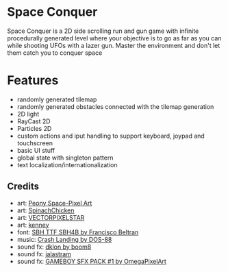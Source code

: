 # Space Conquer
Space Conquer is a 2D side scrolling run and gun game with infinite procedurally generated level where your objective is to go as far as you can while shooting UFOs with a lazer gun. Master the environment and don't let them catch you to conquer space

# Features
- randomly generated tilemap
- randomly generated obstacles connected with the tilemap generation
- 2D light
- RayCast 2D
- Particles 2D
- custom actions and iput handling to support keyboard, joypad and touchscreen
- basic UI stuff
- global state with singleton pattern
- text localization/internationalization

## Credits

- art: [Peony Space-Pixel Art](https://opengameart.org/users/peony)
- art: [SpinachChicken](https://opengameart.org/users/spinachchicken)
- art: [VECTORPIXELSTAR](https://vectorpixelstar.itch.io/)
- art: [kenney](https://www.kenney.nl/)
- font: [SBH TTF SBH4B by Francisco Beltran](https://arcade.itch.io/sbh)
- music: [Crash Landing by DOS-88](https://dos88.itch.io/dos-88-music-library?download)
- sound fx: [dklon by boom8](https://opengameart.org/content/boom-pack-1)
- sound fx: [jalastram](https://opengameart.org/content/8-bit-jump-1)
- sound fx: [GAMEBOY SFX PACK #1 by OmegaPixelArt](https://omegaosg.itch.io/gameboy-sfx-pack)
